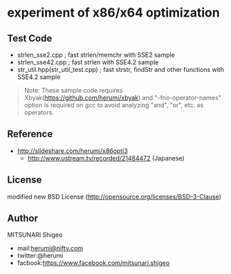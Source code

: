 
# experiment of x86/x64 optimization

## Test Code

* strlen_sse2.cpp ; fast strlen/memchr with SSE2 sample
* strlen_sse42.cpp ; fast strlen with SSE4.2 sample
* str_util.hpp(str_util_test.cpp) ; fast strstr, findStr and other functions with SSE4.2 sample

>Note: These sample code requires Xbyak(https://github.com/herumi/xbyak) and "-fno-operator-names" option is required on gcc to avoid analyzing "and", "or", etc. as operators.

## Reference

* http://slideshare.com/herumi/x86opti3
    * http://www.ustream.tv/recorded/21484472 (Japanese)

## License

modified new BSD License (http://opensource.org/licenses/BSD-3-Clause)

## Author

MITSUNARI Shigeo
* mail:herumi@nifty.com
* twitter:@herumi
* facbook:https://www.facebook.com/mitsunari.shigeo

